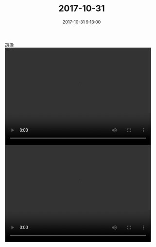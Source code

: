 ﻿---
title: "2017-10-31"
date: 2017-10-31 9:13:00
tags: 视频
categories: 其他人
---
跳操
<video src="http://oy07drb41.bkt.clouddn.com/076d93bebf5965df5ce21bca423dd98a.mp4" width="480" height="320" controls>
your browser does not support the video tag
</video>
<video src="http://oy07drb41.bkt.clouddn.com/eeafeb58d1ee0afdfe4be22f27c7edf0.mp4" width="480" height="320" controls>
your browser does not support the video tag
</video>
